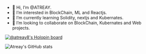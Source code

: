 - 👋 Hi, I’m @ATREAY.
- 👀 I’m interested in BlockChain, ML and Reactjs.
- 🌱 I’m currently learning Solidity, nextjs and Kubernates.
- 💞️ I’m looking to collaborate on BlockChain, Kubernates and Web projects. 
<!-- 📫 How to reach me ... -->

[![@atreay8's Holopin board](https://holopin.me/atreay8)](https://holopin.io/@atreay8)

![Atreay's GitHub stats](https://github-readme-stats.vercel.app/api?username=ATREAY&show_icons=true&theme=dark)

<!---
ATREAY/ATREAY is a ✨ special ✨ repository because its `README.md` (this file) appears on your GitHub profile.
You can click the Preview link to take a look at your changes.
--->
